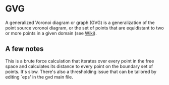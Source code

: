 # GVG
A generalized Voronoi diagram or graph (GVG)
is a generalization of the point source voronoi diagram,
or the set of points that are equidistant to two or more 
points in a given domain (see [Wiki](https://en.wikipedia.org/wiki/Voronoi_diagram)).

## A few notes
This is a brute force calculation that iterates over every point in the 
free space and calculates its distance to every point on the boundary set
of points. It's slow. There's also a thresholding issue that can be tailored
by editing `eps' in the gvd main file.
